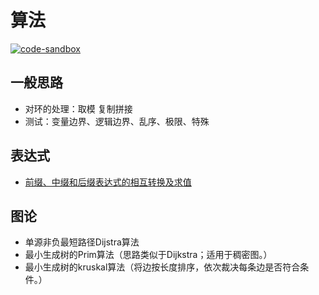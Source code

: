 # 算法

[![code-sandbox](https://img.shields.io/badge/code--sandbox-29b7cb.svg)](https://github.com/lightyears1998/code-sandbox/blob/master/algorithm)

## 一般思路

- 对环的处理：取模 复制拼接
- 测试：变量边界、逻辑边界、乱序、极限、特殊

## 表达式

- [前缀、中缀和后缀表达式的相互转换及求值](expression.md)

## 图论

- 单源非负最短路径Dijstra算法
- 最小生成树的Prim算法（思路类似于Dijkstra；适用于稠密图。）
- 最小生成树的kruskal算法（将边按长度排序，依次裁决每条边是否符合条件。）
